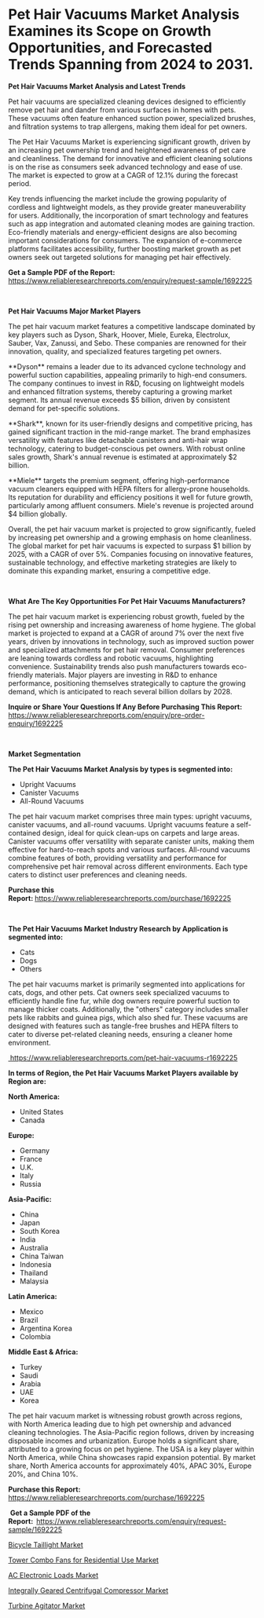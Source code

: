 <p><h1>Pet Hair Vacuums Market Analysis Examines its Scope on Growth Opportunities, and Forecasted Trends Spanning from 2024 to 2031.</h1></p><p><strong>Pet Hair Vacuums Market Analysis and Latest Trends</strong></p>
<p><p>Pet hair vacuums are specialized cleaning devices designed to efficiently remove pet hair and dander from various surfaces in homes with pets. These vacuums often feature enhanced suction power, specialized brushes, and filtration systems to trap allergens, making them ideal for pet owners. </p><p>The Pet Hair Vacuums Market is experiencing significant growth, driven by an increasing pet ownership trend and heightened awareness of pet care and cleanliness. The demand for innovative and efficient cleaning solutions is on the rise as consumers seek advanced technology and ease of use. The market is expected to grow at a CAGR of 12.1% during the forecast period. </p><p>Key trends influencing the market include the growing popularity of cordless and lightweight models, as they provide greater maneuverability for users. Additionally, the incorporation of smart technology and features such as app integration and automated cleaning modes are gaining traction. Eco-friendly materials and energy-efficient designs are also becoming important considerations for consumers. The expansion of e-commerce platforms facilitates accessibility, further boosting market growth as pet owners seek out targeted solutions for managing pet hair effectively.</p></p>
<p><strong>Get a Sample PDF of the Report:&nbsp;</strong> <a href="https://www.reliableresearchreports.com/enquiry/request-sample/1692225?utm_campaign=1742&utm_medium=2&utm_source=Github&utm_content=ia&utm_term=19102024&utm_id=pet-hair-vacuums">https://www.reliableresearchreports.com/enquiry/request-sample/1692225</a></p>
<p>&nbsp;</p>
<p><strong>Pet Hair Vacuums Major Market Players</strong></p>
<p><p>The pet hair vacuum market features a competitive landscape dominated by key players such as Dyson, Shark, Hoover, Miele, Eureka, Electrolux, Sauber, Vax, Zanussi, and Sebo. These companies are renowned for their innovation, quality, and specialized features targeting pet owners.</p><p>**Dyson** remains a leader due to its advanced cyclone technology and powerful suction capabilities, appealing primarily to high-end consumers. The company continues to invest in R&D, focusing on lightweight models and enhanced filtration systems, thereby capturing a growing market segment. Its annual revenue exceeds $5 billion, driven by consistent demand for pet-specific solutions.</p><p>**Shark**, known for its user-friendly designs and competitive pricing, has gained significant traction in the mid-range market. The brand emphasizes versatility with features like detachable canisters and anti-hair wrap technology, catering to budget-conscious pet owners. With robust online sales growth, Shark's annual revenue is estimated at approximately $2 billion.</p><p>**Miele** targets the premium segment, offering high-performance vacuum cleaners equipped with HEPA filters for allergy-prone households. Its reputation for durability and efficiency positions it well for future growth, particularly among affluent consumers. Miele's revenue is projected around $4 billion globally.</p><p>Overall, the pet hair vacuum market is projected to grow significantly, fueled by increasing pet ownership and a growing emphasis on home cleanliness. The global market for pet hair vacuums is expected to surpass $1 billion by 2025, with a CAGR of over 5%. Companies focusing on innovative features, sustainable technology, and effective marketing strategies are likely to dominate this expanding market, ensuring a competitive edge.</p></p>
<p>&nbsp;</p>
<p><strong>What Are The Key Opportunities For Pet Hair Vacuums Manufacturers?</strong></p>
<p><p>The pet hair vacuum market is experiencing robust growth, fueled by the rising pet ownership and increasing awareness of home hygiene. The global market is projected to expand at a CAGR of around 7% over the next five years, driven by innovations in technology, such as improved suction power and specialized attachments for pet hair removal. Consumer preferences are leaning towards cordless and robotic vacuums, highlighting convenience. Sustainability trends also push manufacturers towards eco-friendly materials. Major players are investing in R&D to enhance performance, positioning themselves strategically to capture the growing demand, which is anticipated to reach several billion dollars by 2028.</p></p>
<p><strong>Inquire or Share Your Questions If Any Before Purchasing This Report:</strong> <a href="https://www.reliableresearchreports.com/enquiry/pre-order-enquiry/1692225?utm_campaign=1742&utm_medium=2&utm_source=Github&utm_content=ia&utm_term=19102024&utm_id=pet-hair-vacuums">https://www.reliableresearchreports.com/enquiry/pre-order-enquiry/1692225</a></p>
<p>&nbsp;</p>
<p><strong>Market Segmentation</strong></p>
<p><strong>The Pet Hair Vacuums Market Analysis by types is segmented into:</strong></p>
<p><ul><li>Upright Vacuums</li><li>Canister Vacuums</li><li>All-Round Vacuums</li></ul></p>
<p><p>The pet hair vacuum market comprises three main types: upright vacuums, canister vacuums, and all-round vacuums. Upright vacuums feature a self-contained design, ideal for quick clean-ups on carpets and large areas. Canister vacuums offer versatility with separate canister units, making them effective for hard-to-reach spots and various surfaces. All-round vacuums combine features of both, providing versatility and performance for comprehensive pet hair removal across different environments. Each type caters to distinct user preferences and cleaning needs.</p></p>
<p><strong>Purchase this Report:&nbsp;</strong><a href="https://www.reliableresearchreports.com/purchase/1692225?utm_campaign=1742&utm_medium=2&utm_source=Github&utm_content=ia&utm_term=19102024&utm_id=pet-hair-vacuums">https://www.reliableresearchreports.com/purchase/1692225</a></p>
<p>&nbsp;</p>
<p><strong>The Pet Hair Vacuums Market Industry Research by Application is segmented into:</strong></p>
<p><ul><li>Cats</li><li>Dogs</li><li>Others</li></ul></p>
<p><p>The pet hair vacuums market is primarily segmented into applications for cats, dogs, and other pets. Cat owners seek specialized vacuums to efficiently handle fine fur, while dog owners require powerful suction to manage thicker coats. Additionally, the "others" category includes smaller pets like rabbits and guinea pigs, which also shed fur. These vacuums are designed with features such as tangle-free brushes and HEPA filters to cater to diverse pet-related cleaning needs, ensuring a cleaner home environment.</p></p>
<p><a href="https://www.reliableresearchreports.com/pet-hair-vacuums-r1692225?utm_campaign=1742&utm_medium=2&utm_source=Github&utm_content=ia&utm_term=19102024&utm_id=pet-hair-vacuums">&nbsp;https://www.reliableresearchreports.com/pet-hair-vacuums-r1692225</a></p>
<p><strong>In terms of Region, the Pet Hair Vacuums Market Players available by Region are:</strong></p>
<p>
    <p> <strong> North America: </strong>
        <ul>
            <li>United States</li>
            <li>Canada</li>
        </ul>
        </p> 
    <p> <strong> Europe: </strong>
        <ul>
            <li>Germany</li>
            <li>France</li>
            <li>U.K.</li>
            <li>Italy</li>
            <li>Russia</li>
        </ul>
        </p> 
    <p> <strong> Asia-Pacific: </strong>
        <ul>
            <li>China</li>
            <li>Japan</li>
            <li>South Korea</li>
            <li>India</li>
            <li>Australia</li>
            <li>China Taiwan</li>
            <li>Indonesia</li>
            <li>Thailand</li>
            <li>Malaysia</li>
        </ul>
        </p> 
    <p> <strong> Latin America: </strong>
        <ul>
            <li>Mexico</li>
            <li>Brazil</li>
            <li>Argentina Korea</li>
            <li>Colombia</li>
        </ul>
        </p> 
    <p> <strong> Middle East & Africa: </strong>
        <ul>
            <li>Turkey</li>
            <li>Saudi</li>
            <li>Arabia</li>
            <li>UAE</li>
            <li>Korea</li>
        </ul>
    </p>
    </p>
<p><p>The pet hair vacuum market is witnessing robust growth across regions, with North America leading due to high pet ownership and advanced cleaning technologies. The Asia-Pacific region follows, driven by increasing disposable incomes and urbanization. Europe holds a significant share, attributed to a growing focus on pet hygiene. The USA is a key player within North America, while China showcases rapid expansion potential. By market share, North America accounts for approximately 40%, APAC 30%, Europe 20%, and China 10%.</p></p>
<p><strong>Purchase this Report: </strong><a href="https://www.reliableresearchreports.com/purchase/1692225?utm_campaign=1742&utm_medium=2&utm_source=Github&utm_content=ia&utm_term=19102024&utm_id=pet-hair-vacuums">https://www.reliableresearchreports.com/purchase/1692225</a></p>
<p>&nbsp;<strong>Get a Sample PDF of the Report:&nbsp;&nbsp;</strong><a href="https://www.reliableresearchreports.com/enquiry/request-sample/1692225?utm_campaign=1742&utm_medium=2&utm_source=Github&utm_content=ia&utm_term=19102024&utm_id=pet-hair-vacuums">https://www.reliableresearchreports.com/enquiry/request-sample/1692225</a></p>
<p><strong></strong></p>
<p><p><a href="https://www.linkedin.com/pulse/bicycle-taillight-market-investigation-industry-evolution-xjfkc?utm_campaign=1742&utm_medium=2&utm_source=Github&utm_content=ia&utm_term=19102024&utm_id=pet-hair-vacuums">Bicycle Taillight Market</a></p><p><a href="https://github.com/BesaLoshi2000/Market-Research-Report-List-1/blob/main/tower-combo-fans-for-residential-use-market.md?utm_campaign=1742&utm_medium=2&utm_source=Github&utm_content=ia&utm_term=19102024&utm_id=pet-hair-vacuums">Tower Combo Fans for Residential Use Market</a></p><p><a href="https://www.linkedin.com/pulse/ac-electronic-loads-market-size-growth-industry-analysis-segmentation-vyslf?utm_campaign=1742&utm_medium=2&utm_source=Github&utm_content=ia&utm_term=19102024&utm_id=pet-hair-vacuums">AC Electronic Loads Market</a></p><p><a href="https://www.linkedin.com/pulse/future-trends-global-integrally-geared-centrifugal-compressor-qta0c?utm_campaign=1742&utm_medium=2&utm_source=Github&utm_content=ia&utm_term=19102024&utm_id=pet-hair-vacuums">Integrally Geared Centrifugal Compressor Market</a></p><p><a href="https://www.linkedin.com/pulse/global-turbine-agitator-market-trends-insights-growth-opportunities-sohtc?utm_campaign=1742&utm_medium=2&utm_source=Github&utm_content=ia&utm_term=19102024&utm_id=pet-hair-vacuums">Turbine Agitator Market</a></p></p>